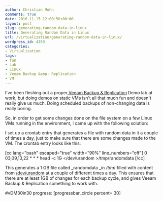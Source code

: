 ```yaml
---
author: Christian Mohn
comments: true
date: 2016-11-15 12:00:50+00:00
layout: post
slug: generating-random-data-in-linux
title: Generating Random Data in Linux
url: /virtualization/generating-random-data-in-linux/
wordpress_id: 4359
categories:
- Virtualization
tags:
- fun
- Lab
- Linux
- Veeam Backup &amp; Replication
- VM
---
```


I've been fleshing out a proper[ Veeam Backup & Replication](http://veeam.com) Demo lab at work, but doing demos on static VMs isn't all that much fun and doesn't really give us much. Doing scheduled backups of non-changing data is really boring.

So, in order to get some changes done on the file system on a few Linux VMs running in the environment, I came up with the following solution:
<!--more-->

I set up a crontab entry that generates a file with random data in it a couple of times a day, just to make sure that there are some changes made to the VM. The crontab entry looks like this:

[cc lang="bash" escaped="true" width="90%" line_numbers="off"]
0 03,09,13,22 * * * head -c 1G </dev/urandom >/tmp/randomdata
[/cc]

This generates a 1 GB file called _randomdata _in _/tmp_ filled with content from [/dev/urandom](https://en.wikipedia.org/wiki//dev/random) at a couple of different times a day. This ensures that there are at least 1GB of changes for each backup cycle, and gives Veeam Backup & Replication something to work with.

#vDM30in30 progress:
[progressbar_circle percent= 30]
